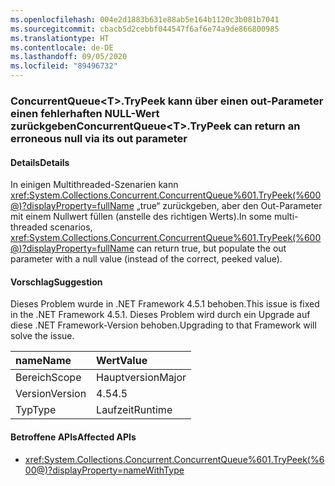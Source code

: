 ```yaml
---
ms.openlocfilehash: 004e2d1883b631e88ab5e164b1120c3b081b7041
ms.sourcegitcommit: cbacb5d2cebbf044547f6af6e74a9de866800985
ms.translationtype: HT
ms.contentlocale: de-DE
ms.lasthandoff: 09/05/2020
ms.locfileid: "89496732"
---
```

### <a name="concurrentqueuelttgttrypeek-can-return-an-erroneous-null-via-its-out-parameter"></a><span data-ttu-id="194e7-101">ConcurrentQueue&lt;T&gt;.TryPeek kann über einen out-Parameter einen fehlerhaften NULL-Wert zurückgeben</span><span class="sxs-lookup"><span data-stu-id="194e7-101">ConcurrentQueue&lt;T&gt;.TryPeek can return an erroneous null via its out parameter</span></span>

#### <a name="details"></a><span data-ttu-id="194e7-102">Details</span><span class="sxs-lookup"><span data-stu-id="194e7-102">Details</span></span>

<span data-ttu-id="194e7-103">In einigen Multithreaded-Szenarien kann <xref:System.Collections.Concurrent.ConcurrentQueue%601.TryPeek(%600@)?displayProperty=fullName> „true“ zurückgeben, aber den Out-Parameter mit einem Nullwert füllen (anstelle des richtigen Werts).</span><span class="sxs-lookup"><span data-stu-id="194e7-103">In some multi-threaded scenarios, <xref:System.Collections.Concurrent.ConcurrentQueue%601.TryPeek(%600@)?displayProperty=fullName> can return true, but populate the out parameter with a null value (instead of the correct, peeked value).</span></span>

#### <a name="suggestion"></a><span data-ttu-id="194e7-104">Vorschlag</span><span class="sxs-lookup"><span data-stu-id="194e7-104">Suggestion</span></span>

<span data-ttu-id="194e7-105">Dieses Problem wurde in .NET Framework 4.5.1 behoben.</span><span class="sxs-lookup"><span data-stu-id="194e7-105">This issue is fixed in the .NET Framework 4.5.1.</span></span> <span data-ttu-id="194e7-106">Dieses Problem wird durch ein Upgrade auf diese .NET Framework-Version behoben.</span><span class="sxs-lookup"><span data-stu-id="194e7-106">Upgrading to that Framework will solve the issue.</span></span>

| <span data-ttu-id="194e7-107">name</span><span class="sxs-lookup"><span data-stu-id="194e7-107">Name</span></span>    | <span data-ttu-id="194e7-108">Wert</span><span class="sxs-lookup"><span data-stu-id="194e7-108">Value</span></span>       |
|:--------|:------------|
| <span data-ttu-id="194e7-109">Bereich</span><span class="sxs-lookup"><span data-stu-id="194e7-109">Scope</span></span>   |<span data-ttu-id="194e7-110">Hauptversion</span><span class="sxs-lookup"><span data-stu-id="194e7-110">Major</span></span>|
|<span data-ttu-id="194e7-111">Version</span><span class="sxs-lookup"><span data-stu-id="194e7-111">Version</span></span>|<span data-ttu-id="194e7-112">4.5</span><span class="sxs-lookup"><span data-stu-id="194e7-112">4.5</span></span>|
|<span data-ttu-id="194e7-113">Typ</span><span class="sxs-lookup"><span data-stu-id="194e7-113">Type</span></span>|<span data-ttu-id="194e7-114">Laufzeit</span><span class="sxs-lookup"><span data-stu-id="194e7-114">Runtime</span></span>|

#### <a name="affected-apis"></a><span data-ttu-id="194e7-115">Betroffene APIs</span><span class="sxs-lookup"><span data-stu-id="194e7-115">Affected APIs</span></span>

- <xref:System.Collections.Concurrent.ConcurrentQueue%601.TryPeek(%600@)?displayProperty=nameWithType>

<!--

#### Affected APIs

- ``M:System.Collections.Concurrent.ConcurrentQueue`1.TryPeek(`0@)``

-->
